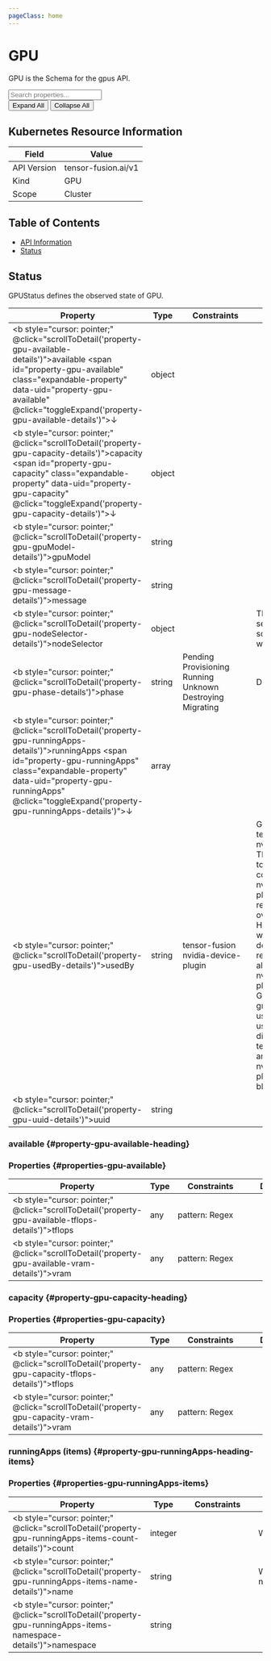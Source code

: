 ```yaml
---
pageClass: home
---
```

# GPU

GPU is the Schema for the gpus API.

<div class="crd-navigation">
  <div class="crd-search">
    <input type="text" id="gpu-property-search" placeholder="Search properties..." @input="filterProperties('gpu')">
  </div>
  <div class="crd-actions">
    <button @click="expandAll('gpu')">Expand All</button>
    <button @click="collapseAll('gpu')">Collapse All</button>
  </div>
</div>

## Kubernetes Resource Information

| Field | Value |
|-------|-------|
| API Version | tensor-fusion.ai/v1 |
| Kind | GPU |
| Scope | Cluster |

## Table of Contents

- [API Information](#api-information)
- [Status](#status)
## Status

GPUStatus defines the observed state of GPU.

| <div style="min-width:110px">Property</div> | Type | <div style="min-width:130px">Constraints</div> | <div style="min-width:125px">Description</div> |
|----------|------|------------|-------------|
| <b style="cursor: pointer;" @click="scrollToDetail('property-gpu-available-details')">available</b><span class="required-tag"></span> <span id="property-gpu-available" class="expandable-property" data-uid="property-gpu-available" @click="toggleExpand('property-gpu-available-details')">↓</span> | object |   |  |
| <b style="cursor: pointer;" @click="scrollToDetail('property-gpu-capacity-details')">capacity</b><span class="required-tag"></span> <span id="property-gpu-capacity" class="expandable-property" data-uid="property-gpu-capacity" @click="toggleExpand('property-gpu-capacity-details')">↓</span> | object |   |  |
| <b style="cursor: pointer;" @click="scrollToDetail('property-gpu-gpuModel-details')">gpuModel</b><span class="required-tag"></span> | string |   |  |
| <b style="cursor: pointer;" @click="scrollToDetail('property-gpu-message-details')">message</b><span class="required-tag"></span> | string |   |  |
| <b style="cursor: pointer;" @click="scrollToDetail('property-gpu-nodeSelector-details')">nodeSelector</b><span class="required-tag"></span> | object |   | The host match selector to schedule worker pods |
| <b style="cursor: pointer;" @click="scrollToDetail('property-gpu-phase-details')">phase</b><span class="required-tag"></span> | string |  <span class="enum-tag">Pending</span> <span class="enum-tag">Provisioning</span> <span class="enum-tag">Running</span> <span class="enum-tag">Unknown</span> <span class="enum-tag">Destroying</span> <span class="enum-tag">Migrating</span> |  Default: `Pending` |
| <b style="cursor: pointer;" @click="scrollToDetail('property-gpu-runningApps-details')">runningApps</b> <span id="property-gpu-runningApps" class="expandable-property" data-uid="property-gpu-runningApps" @click="toggleExpand('property-gpu-runningApps-details')">↓</span> | array |   |  |
| <b style="cursor: pointer;" @click="scrollToDetail('property-gpu-usedBy-details')">usedBy</b> | string |  <span class="enum-tag">tensor-fusion</span> <span class="enum-tag">nvidia-device-plugin</span> | GPU is used by tensor-fusion or nvidia-operator<br />This is the key to be compatible with nvidia-device-plugin to avoid resource overlap<br />Hypervisor will watch kubelet device plugin to report all GPUs already used by nvidia-device-plugin<br />GPUs will be grouped by usedBy to be used by different Pods,<br />tensor-fusion annotation or nvidia-device-plugin resource block |
| <b style="cursor: pointer;" @click="scrollToDetail('property-gpu-uuid-details')">uuid</b><span class="required-tag"></span> | string |   |  |

<div id="property-gpu-available-details" class="nested-properties expanded">

### available {#property-gpu-available-heading}

### Properties {#properties-gpu-available}

| <div style="min-width:110px">Property</div> | Type | <div style="min-width:130px">Constraints</div> | <div style="min-width:125px">Description</div> |
|----------|------|------------|-------------|
| <b style="cursor: pointer;" @click="scrollToDetail('property-gpu-available-tflops-details')">tflops</b><span class="required-tag"></span> | any | <span class="constraint-tag" title="^(\+&#124;-)?(([0-9]+(\.[0-9]&#42;)?)&#124;(\.[0-9]+))(([KMGTPE]i)&#124;[numkMGTPE]&#124;([eE](\+&#124;-)?(([0-9]+(\.[0-9]&#42;)?)&#124;(\.[0-9]+))))?$">pattern: Regex</span>  |  |
| <b style="cursor: pointer;" @click="scrollToDetail('property-gpu-available-vram-details')">vram</b><span class="required-tag"></span> | any | <span class="constraint-tag" title="^(\+&#124;-)?(([0-9]+(\.[0-9]&#42;)?)&#124;(\.[0-9]+))(([KMGTPE]i)&#124;[numkMGTPE]&#124;([eE](\+&#124;-)?(([0-9]+(\.[0-9]&#42;)?)&#124;(\.[0-9]+))))?$">pattern: Regex</span>  |  |

</div>

<div id="property-gpu-capacity-details" class="nested-properties expanded">

### capacity {#property-gpu-capacity-heading}

### Properties {#properties-gpu-capacity}

| <div style="min-width:110px">Property</div> | Type | <div style="min-width:130px">Constraints</div> | <div style="min-width:125px">Description</div> |
|----------|------|------------|-------------|
| <b style="cursor: pointer;" @click="scrollToDetail('property-gpu-capacity-tflops-details')">tflops</b><span class="required-tag"></span> | any | <span class="constraint-tag" title="^(\+&#124;-)?(([0-9]+(\.[0-9]&#42;)?)&#124;(\.[0-9]+))(([KMGTPE]i)&#124;[numkMGTPE]&#124;([eE](\+&#124;-)?(([0-9]+(\.[0-9]&#42;)?)&#124;(\.[0-9]+))))?$">pattern: Regex</span>  |  |
| <b style="cursor: pointer;" @click="scrollToDetail('property-gpu-capacity-vram-details')">vram</b><span class="required-tag"></span> | any | <span class="constraint-tag" title="^(\+&#124;-)?(([0-9]+(\.[0-9]&#42;)?)&#124;(\.[0-9]+))(([KMGTPE]i)&#124;[numkMGTPE]&#124;([eE](\+&#124;-)?(([0-9]+(\.[0-9]&#42;)?)&#124;(\.[0-9]+))))?$">pattern: Regex</span>  |  |

</div>

<div id="property-gpu-runningApps-details" class="nested-properties expanded">

### runningApps (items) {#property-gpu-runningApps-heading-items}

### Properties {#properties-gpu-runningApps-items}

| <div style="min-width:110px">Property</div> | Type | <div style="min-width:130px">Constraints</div> | <div style="min-width:125px">Description</div> |
|----------|------|------------|-------------|
| <b style="cursor: pointer;" @click="scrollToDetail('property-gpu-runningApps-items-count-details')">count</b><span class="required-tag"></span> | integer |   | Worker count |
| <b style="cursor: pointer;" @click="scrollToDetail('property-gpu-runningApps-items-name-details')">name</b> | string |   | Workload name namespace |
| <b style="cursor: pointer;" @click="scrollToDetail('property-gpu-runningApps-items-namespace-details')">namespace</b> | string |   |  |

</div>

<script setup>
function toggleExpand(id) {
  const element = document.getElementById(id);
  if (element) {
    element.classList.toggle('expanded');
    
    // Update URL with property ID when expanded, remove when collapsed
    if (element.classList.contains('expanded')) {
      // Do nothing
    } else if (window.location.hash === '#' + id) {
      // Remove hash if it's matching the current element and we're collapsing
      history.pushState('', document.title, window.location.pathname + window.location.search);
    }
  }
}

function scrollToDetail(id) {
  // Add property ID to URL hash without triggering navigation
  history.pushState(null, document.title, window.location.pathname + window.location.search + '#' + id);
  const element = document.getElementById(id);
  if (element) {
    element.scrollIntoView({ behavior: 'smooth', block: 'start' });
  }
}

function expandAll(schemaPrefix) {
  document.querySelectorAll('.nested-properties').forEach(el => {
    if (el.id.startsWith('property-' + schemaPrefix + '-')) {
      el.classList.add('expanded');
    }
  });
}

function collapseAll(schemaPrefix) {
  document.querySelectorAll('.nested-properties').forEach(el => {
    if (el.id.startsWith('property-' + schemaPrefix + '-')) {
      el.classList.remove('expanded');
    }
  });
}

function filterProperties(schemaPrefix) {
  const searchText = document.getElementById(schemaPrefix + '-property-search').value.toLowerCase();
  const allTables = document.querySelectorAll('table');
  
  allTables.forEach(table => {
    // Only process tables that belong to this schema
    const rows = table.querySelectorAll('tr');
    
    rows.forEach(row => {
      const text = row.textContent.toLowerCase();
      if (text.includes(searchText)) {
        row.style.display = '';
        
        // If this row has an expandable property and matches the search
        const expandLink = row.querySelector('.expandable-property');
        if (expandLink) {
          const detailsId = expandLink.getAttribute('data-uid') + '-details';
          const detailsElement = document.getElementById(detailsId);
          if (detailsElement) {
            detailsElement.classList.add('expanded');
          }
        }
      } else {
        row.style.display = 'none';
      }
    });
  });
}

function handleUrlHash() {
  if (window.location.hash) {
    const id = window.location.hash.substring(1); // Remove the # character
    const element = document.getElementById(id);
    if (element) {
      // Expand the element
      element.classList.add('expanded');
      
      // Scroll to the element
      setTimeout(() => {
        element.scrollIntoView({ behavior: 'smooth', block: 'start' });
      }, 100); // Small delay to ensure DOM is ready
    }
  }
}

// Run when the DOM is fully loaded
if (typeof window !== 'undefined') {
  window.addEventListener('DOMContentLoaded', handleUrlHash);
  // Also handle when hash changes in the URL
  window.addEventListener('hashchange', handleUrlHash);
}
</script>
